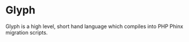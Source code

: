 # Glyph
Glyph is a high level, short hand language which compiles into PHP Phinx migration scripts.
